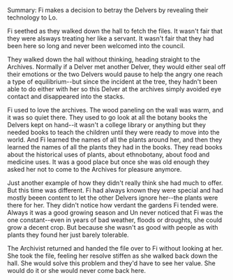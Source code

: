 Summary: Fi makes a decision to betray the Delvers by revealing their technology to Lo.

Fi seethed as they walked down the hall to fetch the files.  It wasn't fair that they were alsways treating her like a servant. It wasn't fair that they had been here so long and never been welcomed into the council.

They walked down the hall without thinking, heading straight to the Archives.  Normally if a Delver met another Delver, they would either seal off their emotions or the two Delvers would pause to help the angry one reach a type of equilibrium--but since the incident at the tree, they hadn't been able to do either with her so this Delver at the archives simply avoided eye contact and disappeared into the stacks. 

Fi used to love the archives.  The wood paneling on the wall was warm, and it was so quiet there.  They used to go look at all the botany books the Delvers kept on hand--it wasn't a college library or anything but they needed books to teach the children until they were ready to move into the world.  And Fi learned the names of all the plants around her, and then they learned the names of all the plants they had in the books.  They read books about the historical uses of plants, about ethnobotany, about food and medicine uses.  It was a good place but once she was old enough they asked her not to come to the Archives for pleasure anymore. 

Just another example of how they didn't really think she had much to offer.  But this time was different. Fi had always known they were special and had mostly beeen content to let the other Delvers ignore her--the plants were there for her.  They didn't notice how verdant the gardens Fi tended were. Always it was a good growing season and Un never noticed that Fi was the one constant--even in years of bad weather, floods or droughts, she could grow a decent crop.  But because she wasn't as good with people as with plants they found her just barely tolerable. 

The Archivist returned and handed the file over to Fi without looking at her.  She took the file, feeling her resolve stiffen as she walked back down the hall. She would solve this problem and they'd have to see her value.  She would do it or she would never come back here. 
